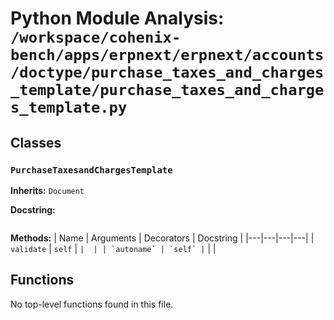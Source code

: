 # Python Module Analysis: `/workspace/cohenix-bench/apps/erpnext/erpnext/accounts/doctype/purchase_taxes_and_charges_template/purchase_taxes_and_charges_template.py`

## Classes

### `PurchaseTaxesandChargesTemplate`
**Inherits:** `Document`


**Docstring:**
```

```

**Methods:**
| Name | Arguments | Decorators | Docstring |
|---|---|---|---|
| `validate` | `self` | `` |  |
| `autoname` | `self` | `` |  |





## Functions

No top-level functions found in this file.
